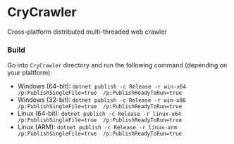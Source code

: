# CryCrawler
Cross-platform distributed multi-threaded web crawler

### Build
Go into `CryCrawler` directory and run the following command (depending on your plaltform):

- Windows (64-bit): `dotnet publish -c Release -r win-x64 /p:PublishSingleFile=true  /p:PublishReadyToRun=true`
- Windows (32-bit): `dotnet publish -c Release -r win-x86 /p:PublishSingleFile=true  /p:PublishReadyToRun=true`
- Linux (64-bit): `dotnet publish -c Release -r linux-x64 /p:PublishSingleFile=true  /p:PublishReadyToRun=true`
- Linux (ARM): `dotnet publish -c Release -r linux-arm /p:PublishSingleFile=true  /p:PublishReadyToRun=true`
